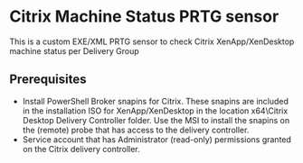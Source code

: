 # Citrix Machine Status PRTG sensor
This is a custom EXE/XML PRTG sensor to check Citrix XenApp/XenDesktop machine status per Delivery Group

## Prerequisites
- Install PowerShell Broker snapins for Citrix. These snapins are included in the installation ISO for XenApp/XenDesktop in the location x64\Citrix Desktop Delivery Controller folder. Use the MSI to install the snapins on the (remote) probe that has access to the delivery controller.
- Service account that has Administrator (read-only) permissions granted on the Citrix delivery controller.